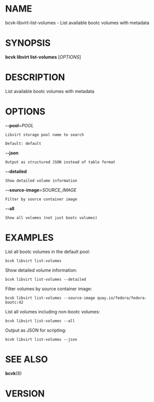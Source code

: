 # NAME

bcvk-libvirt-list-volumes - List available bootc volumes with metadata

# SYNOPSIS

**bcvk libvirt list-volumes** [*OPTIONS*]

# DESCRIPTION

List available bootc volumes with metadata

# OPTIONS

<!-- BEGIN GENERATED OPTIONS -->
**--pool**=*POOL*

    Libvirt storage pool name to search

    Default: default

**--json**

    Output as structured JSON instead of table format

**--detailed**

    Show detailed volume information

**--source-image**=*SOURCE_IMAGE*

    Filter by source container image

**--all**

    Show all volumes (not just bootc volumes)

<!-- END GENERATED OPTIONS -->

# EXAMPLES

List all bootc volumes in the default pool:

    bcvk libvirt list-volumes

Show detailed volume information:

    bcvk libvirt list-volumes --detailed

Filter volumes by source container image:

    bcvk libvirt list-volumes --source-image quay.io/fedora/fedora-bootc:42

List all volumes including non-bootc volumes:

    bcvk libvirt list-volumes --all

Output as JSON for scripting:

    bcvk libvirt list-volumes --json

# SEE ALSO

**bcvk**(8)

# VERSION

<!-- VERSION PLACEHOLDER -->
